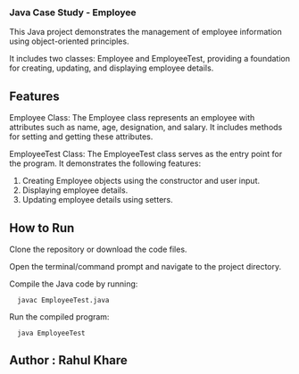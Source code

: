 ### Java Case Study - Employee

This Java project demonstrates the management of employee information using object-oriented principles.

It includes two classes: Employee and EmployeeTest, providing a foundation for creating, updating, and displaying employee details.

## Features

Employee Class: The Employee class represents an employee with attributes such as name, age, designation, and salary. It includes methods for setting and getting these attributes.


EmployeeTest Class: The EmployeeTest class serves as the entry point for the program. It demonstrates the following features:

1. Creating Employee objects using the constructor and user input.
2. Displaying employee details.
3. Updating employee details using setters.


## How to Run

Clone the repository or download the code files.

Open the terminal/command prompt and navigate to the project directory.

Compile the Java code by running: 

      javac EmployeeTest.java
      
Run the compiled program:

      java EmployeeTest
      


## Author : Rahul Khare
